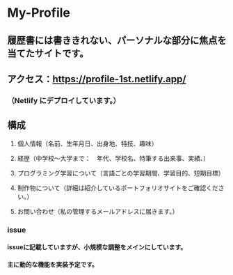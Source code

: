 # My-Profile
## 履歴書には書ききれない、パーソナルな部分に焦点を当てたサイトです。
## アクセス：https://profile-1st.netlify.app/
### （Netlify にデプロイしています。）


## 構成

1. 個人情報（名前、生年月日、出身地、特技、趣味）

1. 経歴（中学校〜大学まで：　年代、学校名、特筆する出来事、実績、）

1. プログラミング学習について（言語ごとの学習期間、学習目的、短期目標）

1. 制作物について（詳細は紹介しているポートフォリオサイトをご確認ください。）

1. お問い合わせ（私の管理するメールアドレスに届きます。）


### issue

#### issueに記載していますが、小規模な調整をメインにしています。
#### 主に動的な機能を実装予定です。
